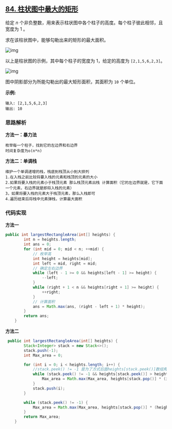 ## [84. 柱状图中最大的矩形](https://leetcode-cn.com/problems/largest-rectangle-in-histogram/)

给定 *n* 个非负整数，用来表示柱状图中各个柱子的高度。每个柱子彼此相邻，且宽度为 1 。

求在该柱状图中，能够勾勒出来的矩形的最大面积。

![img](https://assets.leetcode-cn.com/aliyun-lc-upload/uploads/2018/10/12/histogram.png)

以上是柱状图的示例，其中每个柱子的宽度为 1，给定的高度为 `[2,1,5,6,2,3]`。

![img](https://assets.leetcode-cn.com/aliyun-lc-upload/uploads/2018/10/12/histogram_area.png)

图中阴影部分为所能勾勒出的最大矩形面积，其面积为 `10` 个单位。

**示例:**

```
输入: [2,1,5,6,2,3]
输出: 10
```

### 思路解析

**方法一：暴力法**

```
枚举每一个柱子，找到它的左边界和右边界
时间复杂度为o(n*n)
```

**方法二：单调栈**

```
维护一个单调递增的栈，栈底到栈顶从小到大排列
1.在入栈之前比较将要入栈的元素和栈顶的元素的大小
2.如果将要入栈的元素小于栈顶元素 那么栈顶元素出栈 计算面积（它的左边界就是，它下面一个元素，右边界就是即将入栈的元素）
3，如果将要入栈的元素大于栈顶元素，那么入栈即可
4.遍历结束后将栈中元素弹栈，计算最大面积
```

### 代码实现

**方法一**

```java
public int largestRectangleArea(int[] heights) {
        int n = heights.length;
        int ans = 0;
        for (int mid = 0; mid < n; ++mid) {
            // 枚举高
            int height = heights[mid];
            int left = mid, right = mid;
            // 确定左右边界
            while (left - 1 >= 0 && heights[left - 1] >= height) {
                --left;
            }
            while (right + 1 < n && heights[right + 1] >= height) {
                ++right;
            }
            // 计算面积
            ans = Math.max(ans, (right - left + 1) * height);
        }
        return ans;
    }
```

**方法二**

```java
 public int largestRectangleArea(int[] heights) {
        Stack<Integer> stack = new Stack<>();
        stack.push(-1);
        int Max_area = 0;

        for (int i = 0; i < heights.length; i++) {
            //stack.peek() != -1 是为了方式后面heights[stack.peek()]数组角标越界
            while (stack.peek() != -1 && heights[stack.peek()] > heights[i]) {
                Max_area = Math.max(Max_area, heights[stack.pop()] * (i - stack.peek() - 1));
            }
            stack.push(i);
        }

        while (stack.peek() != -1) {
            Max_area = Math.max(Max_area, heights[stack.pop()] * (heights.length - stack.peek()-1));
        }
        return Max_area;
    }
```

